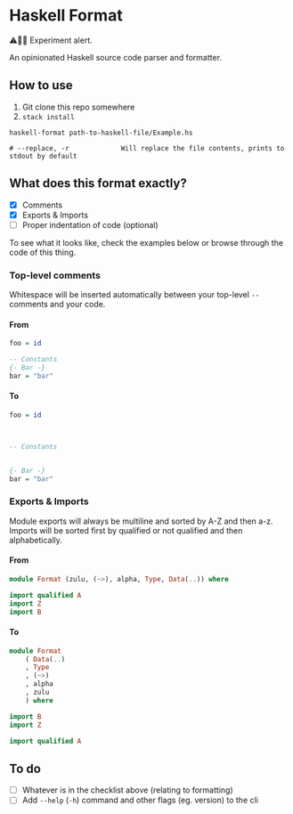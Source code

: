 # Haskell Format

⚠️👨‍🔬 Experiment alert.

An opinionated Haskell source code parser and formatter.



## How to use

1. Git clone this repo somewhere
2. `stack install`

```shell
haskell-format path-to-haskell-file/Example.hs

# --replace, -r             Will replace the file contents, prints to stdout by default
```



## What does this format exactly?

- [x] Comments
- [x] Exports & Imports
- [ ] Proper indentation of code (optional)

To see what it looks like, check the examples below
or browse through the code of this thing.


### Top-level comments

Whitespace will be inserted automatically between your top-level `--` comments and your code.

#### From

```haskell
foo = id

-- Constants
{- Bar -}
bar = "bar"
```

#### To

```haskell
foo = id



-- Constants


{- Bar -}
bar = "bar"
```


### Exports & Imports

Module exports will always be multiline and sorted by A-Z and then a-z. Imports will be sorted first by qualified or not qualified and then alphabetically.

#### From

```haskell
module Format (zulu, (~>), alpha, Type, Data(..)) where

import qualified A
import Z
import B
```

#### To

```haskell
module Format
    ( Data(..)
    , Type
    , (~>)
    , alpha
    , zulu
    ) where

import B
import Z

import qualified A
```



## To do

- [ ] Whatever is in the checklist above (relating to formatting)
- [ ] Add `--help` (`-h`) command and other flags (eg. version) to the cli

